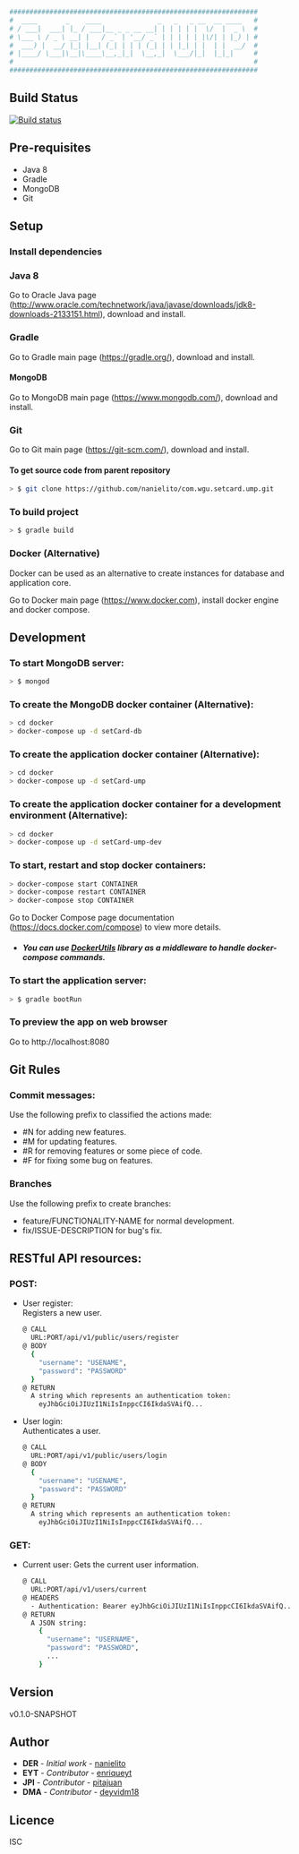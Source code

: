 ``` bash
##############################################################
#  ____       _    ____              _   _   _ __  __ ____   #
# / ___|  ___| |_ / ___|__ _ _ __ __| | | | | |  \/  |  _ \  #
# \___ \ / _ \ __| |   / _` | '__/ _` | | | | | |\/| | |_) | #
#  ___) |  __/ |_| |__| (_| | | | (_| | | |_| | |  | |  __/  #
# |____/ \___|\__|\____\__,_|_|  \__,_|  \___/|_|  |_|_|     #
#                                                            #
##############################################################
```

## Build Status
[![Build status](https://travis-ci.org/Nanielito/com.wgu.setcard.ump.svg?master)](https://travis-ci.org/Nanielito)

## Pre-requisites
* Java 8
* Gradle
* MongoDB
* Git 

## Setup

### Install dependencies

### Java 8
Go to Oracle Java page (http://www.oracle.com/technetwork/java/javase/downloads/jdk8-downloads-2133151.html), download and install.

### Gradle
Go to Gradle main page (https://gradle.org/), download and install.

#### MongoDB
Go to MongoDB main page (https://www.mongodb.com/), download and install.

### Git
Go to Git main page (https://git-scm.com/), download and install.

#### To get source code from parent repository
``` bash
> $ git clone https://github.com/nanielito/com.wgu.setcard.ump.git
```

### To build project
``` bash
> $ gradle build
```

### Docker (Alternative)
Docker can be used as an alternative to create instances for database and application core.

Go to Docker main page (https://www.docker.com), install docker engine and docker compose. 

## Development

### To start MongoDB server:         
``` bash
> $ mongod
```

### To create the MongoDB docker container (Alternative):
``` bash
> cd docker
> docker-compose up -d setCard-db
```

### To create the application docker container (Alternative):
``` bash
> cd docker
> docker-compose up -d setCard-ump
```

### To create the application docker container for a development environment (Alternative):
``` bash
> cd docker
> docker-compose up -d setCard-ump-dev
```

### To start, restart and stop docker containers:
``` bash
> docker-compose start CONTAINER
> docker-compose restart CONTAINER
> docker-compose stop CONTAINER
```
Go to Docker Compose page documentation (https://docs.docker.com/compose) to view more details.

* ##### You can use [DockerUtils](https://nanielito.github.io/DockerUtils/) library as a middleware to handle docker-compose commands.

### To start the application server: 
``` bash
> $ gradle bootRun
```

### To preview the app on web browser
Go to http://localhost:8080

## Git Rules

### Commit messages:
Use the following prefix to classified the actions made:
* #N for adding new features.
* #M for updating features.
* #R for removing features or some piece of code.
* #F for fixing some bug on features.

### Branches
Use the following prefix to create branches:
* feature/FUNCTIONALITY-NAME for normal development.
* fix/ISSUE-DESCRIPTION for bug's fix.

## RESTful API resources:

### POST:

* User register:    
  Registers a new user.
  ``` bash
  @ CALL
    URL:PORT/api/v1/public/users/register 
  @ BODY
    { 
      "username": "USENAME", 
      "password": "PASSWORD"
    }
  @ RETURN
    A string which represents an authentication token:
      eyJhbGciOiJIUzI1NiIsInppcCI6IkdaSVAifQ...
  ```

* User login:    
  Authenticates a user.
  ``` bash
  @ CALL
    URL:PORT/api/v1/public/users/login 
  @ BODY
    { 
      "username": "USENAME", 
      "password": "PASSWORD"
    }
  @ RETURN
    A string which represents an authentication token:
      eyJhbGciOiJIUzI1NiIsInppcCI6IkdaSVAifQ...
  ```

### GET:

* Current user:
  Gets the current user information.
  ``` bash
  @ CALL
    URL:PORT/api/v1/users/current
  @ HEADERS
    - Authentication: Bearer eyJhbGciOiJIUzI1NiIsInppcCI6IkdaSVAifQ...
  @ RETURN
    A JSON string:
      {
        "username": "USERNAME",
        "password": "PASSWORD",
        ...
      }
  ```

## Version
v0.1.0-SNAPSHOT

## Author
* **DER** - *Initial work* - [nanielito](https://github.com/nanielito)
* **EYT** - *Contributor* - [enriqueyt](https://github.com/enriqueyt)
* **JPI** - *Contributor* - [pitajuan](https://github.com/pitajuan)
* **DMA** - *Contributor* - [deyvidm18](https://github.com/deyvidm18)

## Licence
ISC

